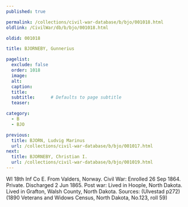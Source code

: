 ```yaml
---
published: true

permalink: /collections/civil-war-database/b/bjo/001018.html
oldlink: /CivilWar/db/b/bjo/001018.html

oldid: 001018

title: BJORNEBY, Gunnerius

pagelist:
  exclude: false
  order: 1018
  image: 
  alt:
  caption:
  title:
  subtitle:      # Defaults to page subtitle
  teaser:

category: 
  - B 
  - BJO

previous:
  title: BJORN, Ludvig Marinus
  url: /collections/civil-war-database/b/bjo/001017.html  
next:
  title: BJORNEBY, Christian I.
  url: /collections/civil-war-database/b/bjo/001019.html   
---
```

WI 18th Inf Co E. From Valders, Norway. Civil War: Enrolled 26 Sep 1864. Private. Discharged 2 Jun 1865. Post war: Lived in Hoople, North Dakota. Lived in Grafton, Walsh County, North Dakota. Sources: (Ulvestad p272) (1890 Veterans and Widows Census, North Dakota, No.123, roll 59)